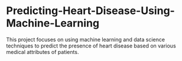 # Predicting-Heart-Disease-Using-Machine-Learning
This project focuses on using machine learning and data science techniques to predict the presence of heart disease based on various medical attributes of patients.
